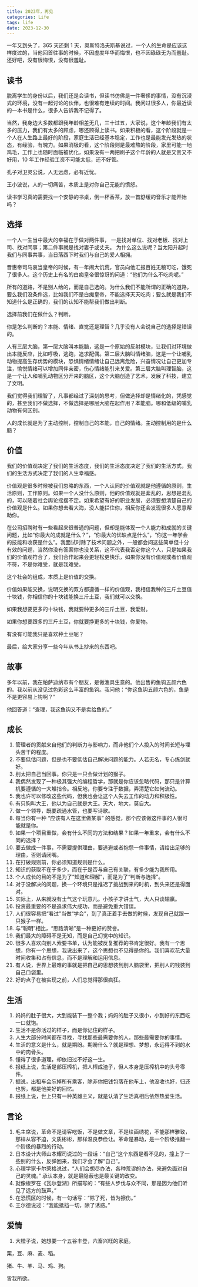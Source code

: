 ```yaml
---
title: 2023年，再见
categories: Life
tags: life
date: 2023-12-30
---
```


一年又到头了，365 天还剩 1 天，奥斯特洛夫斯基说过，一个人的生命是应该这样度过的，当他回首往事的时候，不因虚度年华而悔恨，也不因碌碌无为而羞耻。还好吧，没有很悔恨，没有很羞耻。

## 读书

脱离学生的身份以后，我们还是会读书，但读书仿佛是一件奢侈的事情，没有沉浸式的环境，没有一起讨论的伙伴，也很难有连续的时间。我问过很多人，你最近读的一本书是什么，很多人告诉我不记得了。

当然，我身边大多数都跟我年龄相差无几，三十过五，大家说，这个年龄我们有太多的压力，我们有太多的顾虑，哪还顾得上读书。如果积极的看，这个阶段就是一个人在人生路上最好的阶段，家庭生活已经基本稳定，工作也是最能发光发热的状态，有经验，有魄力。如果消极的看，这个阶段则是最难熬的阶段，家里可能一地鸡毛，工作上也随时面临被优化，如果没有一两把刷子这个年龄的人就是又贵又不好用，10 年工作经验工资不可能太低，还不好管。

孔子对卫灵公说，人无远虑，必有近忧。

王小波说，人的一切痛苦，本质上是对你自己无能的愤怒。

读书学习真的需要找一个安静的书桌，倒一杯香茶，放一首舒缓的音乐才能开始吗？

## 选择

一个人一生当中最大的幸福在于做对两件事， 一是找对单位、找对老板、找对上司、找对同事；第二件事就是找对妻子或丈夫。 为什么这么说呢？当太阳升起时我们与同事共事，当日落西下时我们与自己的爱人相拥。

晋惠帝司马衷当皇帝的时候，有一年闹大饥荒，官员向他汇报百姓无粮可吃，饿死了很多人。这个历史上有名的白痴皇帝很惊讶的问道：“他们为什么不吃肉呢。”

所有的道路，不是别人给的，而是自己选的。为什么我们不能所谓的正确的道路，要么我们没条件选，比如我们不是白痴皇帝，不能选择天天吃肉；要么就是我们不知道什么是正确的，我们的认知不能帮我们做出判断。

选择前我们在做什么？判断。

你是怎么判断的？本能、情绪、直觉还是理智？几乎没有人会说自己的选择是错误的。

人有三层大脑，第一层大脑叫本能脑，这是一个原始的反射模块，让我们对环境做出本能反应，比如呼吸，逃跑，追求配偶。第二层大脑叫情绪脑，这是一个让哺乳动物提高生存优势的模块，恐惧情绪情绪让自己远离危险，兴奋情况让自己更加专注，愉悦情绪可以增加同伴亲密，伤心情绪能引来关爱。第三层大脑叫理智脑，这是一个让人和哺乳动物区分开来的脑区，这个大脑创造了艺术，发展了科技，建立了文明。

我们觉得我们理智了，凡事都经过了深刻的思考，但做选择却是情绪化的，凭感觉的，甚至我们不做选择，不做选择是哪层大脑在起作用？本能脑。哪和低级的哺乳动物有何区别。

人的成长就是为了主动控制，控制自己的本能，自己的情绪。主动控制用的是什么脑？

## 价值

我们的价值观决定了我们的生活态度，我们的生活态度决定了我们的生活方式，我们的生活方式决定了我们的人生幸福感。

价值观是很多时候被我们忽略的东西，一个人认同的价值观就是他遵循的原则，生活原则，工作原则。如果一个人没什么原则，他的价值观就是紊乱的，思想是混乱的，可以随着社会舆论摇摆不定。如果希望有好的职业发展，必须要想清楚自己的价值观是什么。如果你想去看大海，没人能拦住你，相反你还会发现很多人愿意帮助你。

在公司招聘时有一些看起来很普通的问题，但却是能体现一个人能力和成就的关键问题，比如“你最大的成就是什么？”，“你最大的优缺点是什么”，“你这一年学会的技能和收获是什么”。我面试时除了技术问题之外，一般都会问这些简单但十分有效的问题，当然你没有答案你也没关系，这不代表我否定你这个人，只是如果我们的价值观符合了，我们合作起来会更轻松更快乐，如果你没有价值观或者价值观不符，不是你难受，就是我难受。

这个社会的组成，本质上是价值的交换。

价值如果能交换，说明交换的双方都遵循一样的价值观，我相信我种的三斤土豆值十块钱，你相信你的十块钱能换三斤土豆，我们就可以交换。

如果我想要更多的十块钱，我就要种更多的三斤土豆，我爱财。

如果你想要跟多的三斤土豆，你就要挣更多的十块钱，你爱物。

有没有可能我只是喜欢种土豆呢？

最后，给大家分享一些今年从书上抄来的东西吧。

## 故事

多年以前，我在帕萨迪纳市有个朋友，是做渔具生意的。他出售的鱼钩五颜六色的。我以前从没见过色彩这么丰富的鱼钩。我问他：“你这鱼钩五颜六色的，鱼是不是更容易上钩啊？”

他回答道：“查理，我这鱼钩又不是卖给鱼的。”

## 成长

1. 管理者的贡献来自他们的判断力与影响力，而非他们个人投入的时间长短与埋头苦干的程度。
2. 不要低估问题，但是也不要低估自己解决问题的能力。人若无名，专心练剑就好。
3. 别太把自己当回事。你只是一只会做计划的猴子。
4. 我偶然发现了一种极其强大的编程哲学，那就是你应该忽略代码，那只是计算机要遵循的一大堆指令。相反地，你要专注于数据，弄清楚它如何流动。
5. 我也许可以修改这些代码，但我也会让这个人失去工作的动力和积极性。
6. 有只狗叫大王，他以为自己就是大王。天大，地大，莫自大。
7. 做一个领导，既要疏通水管，也要写诗歌。
8. 每当你有一种 “应该有人在这里做某事” 的感觉，那个应该做这件事的人很可能就是你。
9. 如果一个项目重做，会有什么不同的方法和结果？如果一年重来，会有什么不同的选择？
10. 要去做成一件事，不需要提供理由，要逃避或者抱怨一件事情，请给出足够的理由，否则请闭嘴。
11. 在打破规则前，你必须知道规则是什么。
12. 知识的获取不在于多少，而在于是否与自己有关联，有多少能为我所用。
13. 个人成长的目的不是为了“知道和理解”，而是为了“判断与选择”。
14. 对于没解决的问题，换一个环境只是推迟了挑战到来的时机，到头来还是得面对。
15. 实际上，从来就没有士气这个玩意儿。小孩子才讲士气，大人只谈输赢。
16. 投资最重要的不是追求伟大成功，而是避免重大错误。
17. 人们很容易把“看过”当做“学会”，到了真正着手去做的时候，发现自己就跟一只猴子一样。
18. 与“聪明”相比，“思路清晰”是一种更好的赞誉。
19. 我们最大的障碍不是无知，而是自己幻觉中的知识。
20. 很多人喜欢向别人索要书单，认为能被反复推荐的书肯定很好。我有一个思想，你有一个思想，我说出来了，这个思想也不见得是你的。我们喜欢花大量时间收集和占有信息，而不是理解和运用信息。
21. 有人说，世界上最难的事就是把自己的思想装到别人脑袋里，把别人的钱装到自己口袋里。
22. 好的点子在被实现之前，人们总觉得那很疯狂。

## 生活

1. 妈妈的肚子很大，大到能装下一整个我；妈妈的肚子又很小，小到好的东西吃一口就饱。
2. 生活不是你活过的样子，而是你记住的样子。
3. 人生大部分时间都在寻找，寻找那些最需要你的人，那些最需要你的事情。
4. 生活的意义是什么，就是期盼。期盼什么？就是理想、梦想，永远得不到的水中的肉骨头。
5. 懂得了很多道理，却依旧过不好这一生。
6. 报纸上说，生活是部压榨机，把人榨成渣子，但人本身是压榨机中的头号零件。
7. 据说，出租车会忘掉所有乘客，除非你把钱包落在他车上，他没收也好，归还也罢，都是他美好的回忆。
8. 报纸上说，世上只有一种英雄主义，就是认清了生活真相后依然热爱生活。

## 言论

1. 毛主席说，革命不是请客吃饭，不是做文章，不是绘画绣花，不能那样雅致，那样从容不迫，文质彬彬，那样温良恭俭让。革命是暴动，是一个阶级推翻一个阶级的暴烈的行动。
2. 日本设计大师山本耀司说过的一段话：“自己”这个东西是看不见的，撞上了一些别的什么，反弹回来，我们才会了解“自己”。
3. 心理学家卡尔荣格说过，“人们会想尽办法，各种荒谬的办法，来避免面对自己的灵魂。” 承认本身，就是最隐蔽也是最关键的改变。
4. 就像梭罗在《瓦尔登湖》所描写的：“有些人步伐与众不同，那是因为他们听见了远方的鼓声。”
5. 在恐慌区的时候，有一句话写：“除了死，皆为擦伤。”
6. 王尔德说过：“我能抵挡一切，除了诱惑。”

## 爱情

1. 大橙子说，她想要一个五谷丰登，六畜兴旺的家庭。

栗，豆、麻、麦、稻​。

猪、牛、羊、马、鸡、狗​。

皆我所欲。